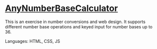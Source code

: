 # [AnyNumberBaseCalculator](https://weiffert.github.io/AnyNumberBaseCalculator/)

This is an exercise in number conversions and web design. It supports different number base operations and keyed input for number bases up to 36. 

Languages: HTML, CSS, JS
